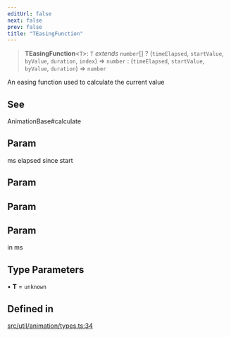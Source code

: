 ```yaml
---
editUrl: false
next: false
prev: false
title: "TEasingFunction"
---
```


> **TEasingFunction**\<`T`\>: `T` *extends* `number`[] ? (`timeElapsed`, `startValue`, `byValue`, `duration`, `index`) => `number` : (`timeElapsed`, `startValue`, `byValue`, `duration`) => `number`

An easing function used to calculate the current value

## See

AnimationBase#calculate

## Param

ms elapsed since start

## Param

## Param

## Param

in ms

## Type Parameters

• **T** = `unknown`

## Defined in

[src/util/animation/types.ts:34](https://github.com/fabricjs/fabric.js/blob/5c1240d8b4662e45868dd33f385f941de21c8e9c/src/util/animation/types.ts#L34)
